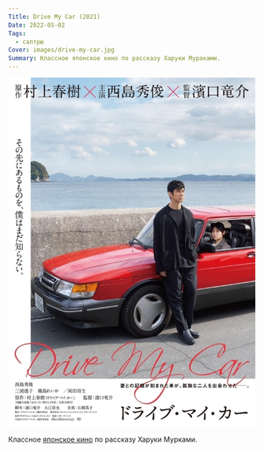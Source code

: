 ```yaml
---
Title: Drive My Car (2021)
Date: 2022-05-02
Tags:
  - саптрю
Cover: images/drive-my-car.jpg
Summary: Классное японское кино по рассказу Харуки Мураками.
---
```


![Drive My Car](images/drive-my-car.jpg)

Классное [японское кино][1] по рассказу Харуки Мурками.

[1]: https://www.imdb.com/title/tt14039582